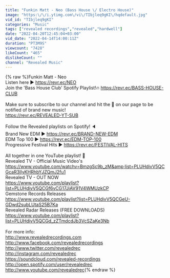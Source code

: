```yaml
---
title: "Funkin Matt - Neo (Bass House \/ Electro House)"
image: "https:\/\/i.ytimg.com\/vi\/TIbjleq9gKI\/hqdefault.jpg"
vid_id: "TIbjleq9gKI"
categories: "Music"
tags: ["revealed recordings","revealed","hardwell"]
date: "2022-04-20T12:45:04+03:00"
vid_date: "2022-04-14T14:00:11Z"
duration: "PT3M9S"
viewcount: "7428"
likeCount: "465"
dislikeCount: ""
channel: "Revealed Music"
---
```

{% raw %}Funkin Matt - Neo<br />Listen here ▶️  <a rel="nofollow" target="blank" href="https://revr.ec/NEO">https://revr.ec/NEO</a><br />Join the 'Bass House Club' Spotify Playlist!🔥 <a rel="nofollow" target="blank" href="https://revr.ec/BASS-HOUSE-CLUB">https://revr.ec/BASS-HOUSE-CLUB</a><br /><br />Make sure to subscribe to our channel and hit the 🔔 on our page to be notified of brand new music!<br /><a rel="nofollow" target="blank" href="https://revr.ec/REVEALED-YT-SUB">https://revr.ec/REVEALED-YT-SUB</a><br /><br />Follow the Revealed playlists on Spotify! 🔈<br />Brand New EDM ▶️ <a rel="nofollow" target="blank" href="https://revr.ec/BRAND-NEW-EDM">https://revr.ec/BRAND-NEW-EDM</a><br />EDM Top 100 ▶️ <a rel="nofollow" target="blank" href="https://revr.ec/EDM-TOP-100">https://revr.ec/EDM-TOP-100</a><br />Progressive Festival Hits ▶️ <a rel="nofollow" target="blank" href="https://revr.ec/FESTIVAL-HITS">https://revr.ec/FESTIVAL-HITS</a><br /><br />All together in one YouTube playlist! 🎵<br />Revealed TV - Official Music Video's<br /><a rel="nofollow" target="blank" href="https://www.youtube.com/watchv=BmzgSc9b_zM&amp;list=PLUHdivV5QCGcaR3IIyKHRhbYJZQmJ2fu1">https://www.youtube.com/watchv=BmzgSc9b_zM&amp;list=PLUHdivV5QCGcaR3IIyKHRhbYJZQmJ2fu1</a><br />Revealed TV - OUT NOW<br /><a rel="nofollow" target="blank" href="https://www.youtube.com/playlist?list=PLUHdivV5QCGf6vCG17JiAV91V4WMUzkCP">https://www.youtube.com/playlist?list=PLUHdivV5QCGf6vCG17JiAV91V4WMUzkCP</a><br />Gemstone Records Releases<br /><a rel="nofollow" target="blank" href="https://www.youtube.com/playlist?list=PLUHdivV5QCGeU-GDwd2subLUtaS25B7Ka">https://www.youtube.com/playlist?list=PLUHdivV5QCGeU-GDwd2subLUtaS25B7Ka</a><br />Revealed Radar Releases (FREE DOWNLOADS)<br /><a rel="nofollow" target="blank" href="https://www.youtube.com/playlist?list=PLUHdivV5QCGd_zZTmdcdJb3VcSZaKe3Nb">https://www.youtube.com/playlist?list=PLUHdivV5QCGd_zZTmdcdJb3VcSZaKe3Nb</a><br /><br />For more info:<br /><a rel="nofollow" target="blank" href="http://www.revealedrecordings.com">http://www.revealedrecordings.com</a><br /><a rel="nofollow" target="blank" href="http://www.facebook.com/revealedrecordings">http://www.facebook.com/revealedrecordings</a><br /><a rel="nofollow" target="blank" href="http://www.twitter.com/revealedrec">http://www.twitter.com/revealedrec</a><br /><a rel="nofollow" target="blank" href="http://instagram.com/revealedrec">http://instagram.com/revealedrec</a><br /><a rel="nofollow" target="blank" href="https://soundcloud.com/revealed-recordings">https://soundcloud.com/revealed-recordings</a><br /><a rel="nofollow" target="blank" href="http://open.spotify.com/user/revealedrec">http://open.spotify.com/user/revealedrec</a><br /><a rel="nofollow" target="blank" href="http://www.youtube.com/revealedrec">http://www.youtube.com/revealedrec</a>{% endraw %}
